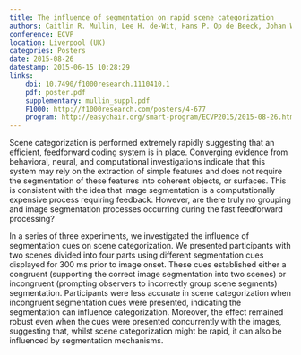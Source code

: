 ```yaml
---
title: The influence of segmentation on rapid scene categorization
authors: Caitlin R. Mullin, Lee H. de-Wit, Hans P. Op de Beeck, Johan Wagemans, Jonas Kubilius
conference: ECVP
location: Liverpool (UK)
categories: Posters
date: 2015-08-26
datestamp: 2015-06-15 10:28:29
links:
    doi: 10.7490/f1000research.1110410.1
    pdf: poster.pdf
    supplementary: mullin_suppl.pdf
    F1000: http://f1000research.com/posters/4-677
    program: http://easychair.org/smart-program/ECVP2015/2015-08-26.html#talk:10100
---
```


Scene categorization is performed extremely rapidly suggesting that an efficient, feedforward coding system is in place. Converging evidence from behavioral, neural, and computational investigations indicate that this system may rely on the extraction of simple features and does not require the segmentation of these features into coherent objects, or surfaces. This is consistent with the idea that image segmentation is a computationally expensive process requiring feedback. However, are there truly no grouping and image segmentation processes occurring during the fast feedforward processing?

In a series of three experiments, we investigated the influence of segmentation cues on scene categorization. We presented participants with two scenes divided into four parts using different segmentation cues displayed for 300 ms prior to image onset. These cues established either a congruent (supporting the correct image segmentation into two scenes) or incongruent (prompting observers to incorrectly group scene segments) segmentation. Participants were less accurate in scene categorization when incongruent segmentation cues were presented, indicating the segmentation can influence categorization. Moreover, the effect remained robust even when the cues were presented concurrently with the images, suggesting that, whilst scene categorization might be rapid, it can also be influenced by segmentation mechanisms.
